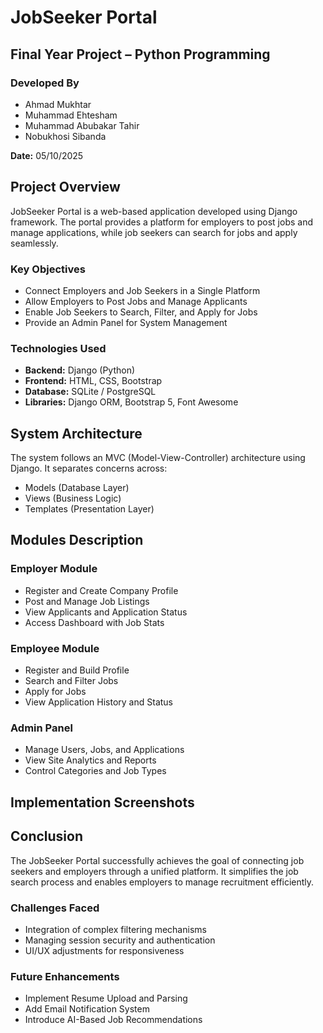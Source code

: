 # JobSeeker Portal

## Final Year Project – Python Programming

### Developed By
* Ahmad Mukhtar
* Muhammad Ehtesham
* Muhammad Abubakar Tahir
* Nobukhosi Sibanda

**Date:** 05/10/2025

## Project Overview
JobSeeker Portal is a web-based application developed using Django framework. The portal provides a platform for employers to post jobs and manage applications, while job seekers can search for jobs and apply seamlessly.

### Key Objectives
- Connect Employers and Job Seekers in a Single Platform
- Allow Employers to Post Jobs and Manage Applicants
- Enable Job Seekers to Search, Filter, and Apply for Jobs
- Provide an Admin Panel for System Management

### Technologies Used
- **Backend:** Django (Python)
- **Frontend:** HTML, CSS, Bootstrap
- **Database:** SQLite / PostgreSQL
- **Libraries:** Django ORM, Bootstrap 5, Font Awesome

## System Architecture
The system follows an MVC (Model-View-Controller) architecture using Django. It separates concerns across:
- Models (Database Layer)
- Views (Business Logic)
- Templates (Presentation Layer)

## Modules Description

### Employer Module
- Register and Create Company Profile
- Post and Manage Job Listings
- View Applicants and Application Status
- Access Dashboard with Job Stats

### Employee Module
- Register and Build Profile
- Search and Filter Jobs
- Apply for Jobs
- View Application History and Status

### Admin Panel
- Manage Users, Jobs, and Applications
- View Site Analytics and Reports
- Control Categories and Job Types

## Implementation Screenshots


## Conclusion
The JobSeeker Portal successfully achieves the goal of connecting job seekers and employers through a unified platform. It simplifies the job search process and enables employers to manage recruitment efficiently.

### Challenges Faced
- Integration of complex filtering mechanisms
- Managing session security and authentication
- UI/UX adjustments for responsiveness

### Future Enhancements
- Implement Resume Upload and Parsing
- Add Email Notification System
- Introduce AI-Based Job Recommendations
```
